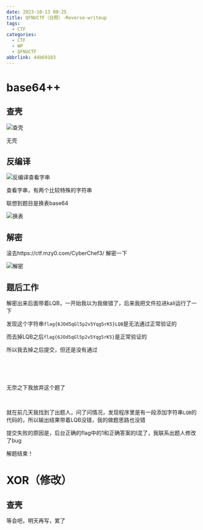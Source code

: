 ```yaml
---
date: 2023-10-13 00:25
title: QFNUCTF（日照）-Reverse-writeup
tags:
  - CTF
categories:
  - CTF
  - WP
  - QFNUCTF
abbrlink: 44b69183
---
```


# base64++

## 查壳

![查壳](https://z1.ax1x.com/2023/10/13/piSzYQ0.png)

无壳

## 反编译

![反编译查看字串](https://z1.ax1x.com/2023/10/13/piSzGzq.png)

查看字串，有两个比较特殊的字符串

联想到题目是换表base64

![换表](https://z1.ax1x.com/2023/10/13/piSz3Js.png)

## 解密

滚去https://ctf.mzy0.com/CyberChef3/    解密一下

![解密](https://z1.ax1x.com/2023/10/13/piSz8Wn.png)

## 题后工作

解密出来后面带着LQB，一开始我以为我做错了，后来我把文件拉进kali运行了一下

发现这个字符串`flag{6JOd5qGl5p2v5Yqg5rK5}LQB`是无法通过正常验证的

而去掉LQB之后`flag{6JOd5qGl5p2v5Yqg5rK5}`是正常验证的

所以我去掉之后提交，但还是没有通过

</br></br></br>

无奈之下我放弃这个题了

</br>

就在前几天我找到了出题人，问了问情况，发现程序里是有一段添加字符串`LQB`的代码的，所以输出结果带着LQB没错，我的做题思路也没错

提交失败的原因是，后台正确的flag中的1和正确答案的l混了，我联系出题人修改了bug

解题结束！



# XOR（修改）

## 查壳

等会吧，明天再写，累了

